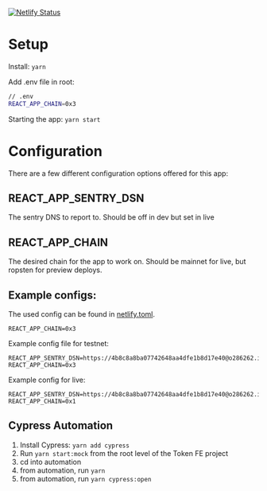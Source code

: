 [![Netlify Status](https://api.netlify.com/api/v1/badges/0c312b37-db30-47ed-b7fd-bda5304f5d77/deploy-status)](https://app.netlify.com/sites/token-vega-xyz/deploys)

# Setup

Install:
`yarn`

Add .env file in root:

```bash
// .env
REACT_APP_CHAIN=0x3
```

Starting the app:
`yarn start`

# Configuration

There are a few different configuration options offered for this app:

## REACT_APP_SENTRY_DSN

The sentry DNS to report to. Should be off in dev but set in live

## REACT_APP_CHAIN

The desired chain for the app to work on. Should be mainnet for live, but ropsten for preview deploys.

## Example configs:

The used config can be found in [netlify.toml](./netlify.toml).

```
REACT_APP_CHAIN=0x3
```

Example config file for testnet:

```
REACT_APP_SENTRY_DSN=https://4b8c8a8ba07742648aa4dfe1b8d17e40@o286262.ingest.sentry.io/5882996
REACT_APP_CHAIN=0x3
```

Example config for live:

```
REACT_APP_SENTRY_DSN=https://4b8c8a8ba07742648aa4dfe1b8d17e40@o286262.ingest.sentry.io/5882996
REACT_APP_CHAIN=0x1
```

## Cypress Automation

1. Install Cypress: `yarn add cypress`
2. Run `yarn start:mock` from the root level of the Token FE project
3. cd into automation
4. from automation, run `yarn`
5. from automation, run `yarn cypress:open`
